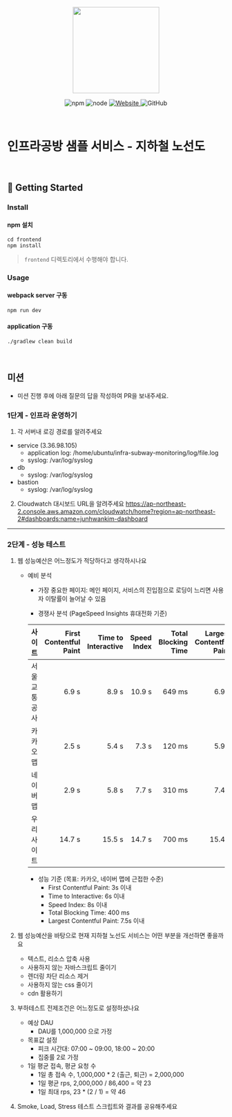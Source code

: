 <p align="center">
    <img width="200px;" src="https://raw.githubusercontent.com/woowacourse/atdd-subway-admin-frontend/master/images/main_logo.png"/>
</p>
<p align="center">
  <img alt="npm" src="https://img.shields.io/badge/npm-%3E%3D%205.5.0-blue">
  <img alt="node" src="https://img.shields.io/badge/node-%3E%3D%209.3.0-blue">
  <a href="https://edu.nextstep.camp/c/R89PYi5H" alt="nextstep atdd">
    <img alt="Website" src="https://img.shields.io/website?url=https%3A%2F%2Fedu.nextstep.camp%2Fc%2FR89PYi5H">
  </a>
  <img alt="GitHub" src="https://img.shields.io/github/license/next-step/atdd-subway-service">
</p>

<br>

# 인프라공방 샘플 서비스 - 지하철 노선도

<br>

## 🚀 Getting Started

### Install
#### npm 설치
```
cd frontend
npm install
```
> `frontend` 디렉토리에서 수행해야 합니다.

### Usage
#### webpack server 구동
```
npm run dev
```
#### application 구동
```
./gradlew clean build
```
<br>

## 미션

* 미션 진행 후에 아래 질문의 답을 작성하여 PR을 보내주세요.

### 1단계 - 인프라 운영하기
1. 각 서버내 로깅 경로를 알려주세요
- service (3.36.98.105)
  - application log: /home/ubuntu/infra-subway-monitoring/log/file.log
  - syslog: /var/log/syslog
- db
  - syslog: /var/log/syslog
- bastion
  - syslog: /var/log/syslog

2. Cloudwatch 대시보드 URL을 알려주세요
https://ap-northeast-2.console.aws.amazon.com/cloudwatch/home?region=ap-northeast-2#dashboards:name=junhwankim-dashboard
---

### 2단계 - 성능 테스트
1. 웹 성능예산은 어느정도가 적당하다고 생각하시나요
   - 예비 분석
     - 가장 중요한 페이지: 메인 페이지, 서비스의 진입점으로 로딩이 느리면 사용자 이탈률이 늘어날 수 있음

     - 경쟁사 분석 (PageSpeed Insights 휴대전화 기준)
  
     | 사이트 | First Contentful Paint | Time to Interactive | Speed Index | Total Blocking Time | Largest Contentful Paint |
     |:---|---:|---:|---:|---:|---:|
     | 서울교통공사 | 6.9 s | 8.9 s | 10.9 s | 649 ms | 6.9 s |
     | 카카오 맵 | 2.5 s | 5.4 s | 7.3 s | 120 ms | 5.9 s |
     | 네이버 맵 | 2.9 s | 5.8 s | 7.7 s | 310 ms | 7.4 s |
     | 우리 사이트 | 14.7 s | 15.5 s | 14.7 s | 700 ms | 15.4 s |

     - 성능 기준 (목표: 카카오, 네이버 맵에 근접한 수준)
       - First Contentful Paint: 3s 이내
       - Time to Interactive: 6s 이내
       - Speed Index: 8s 이내
       - Total Blocking Time: 400 ms
       - Largest Contentful Paint: 7.5s 이내


2. 웹 성능예산을 바탕으로 현재 지하철 노선도 서비스는 어떤 부분을 개선하면 좋을까요
   - 텍스트, 리소스 압축 사용
   - 사용하지 않는 자바스크립트 줄이기
   - 렌더링 차단 리소스 제거
   - 사용하지 않는 css 줄이기
   - cdn 활용하기

3. 부하테스트 전제조건은 어느정도로 설정하셨나요
   * 예상 DAU
     * DAU를 1,000,000 으로 가정 
   * 목표값 설정
     * 피크 시간대: 07:00 ~ 09:00, 18:00 ~ 20:00
     * 집중률 2로 가정
   * 1일 평균 접속, 평균 요청 수
     * 1일 총 접속 수, 1,000,000 * 2 (출근, 퇴근) = 2,000,000
     * 1일 평균 rps, 2,000,000 / 86,400 = 약 23
     * 1일 최대 rps, 23 * (2 / 1) = 약 46

4. Smoke, Load, Stress 테스트 스크립트와 결과를 공유해주세요
